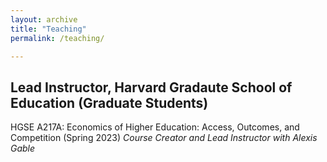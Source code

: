 ```yaml
---
layout: archive
title: "Teaching"
permalink: /teaching/

---
```


## Lead Instructor, Harvard Gradaute School of Education (Graduate Students)

HGSE A217A: Economics of Higher Education: Access, Outcomes, and Competition (Spring 2023)
*Course Creator and Lead Instructor with Alexis Gable*

